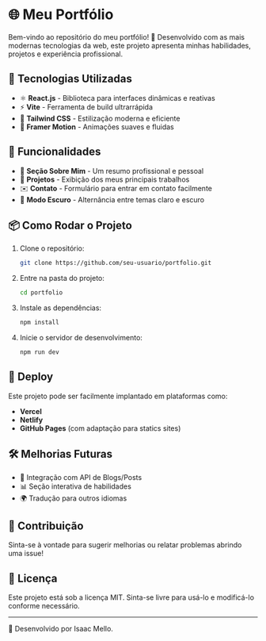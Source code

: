 # 🌐 Meu Portfólio

Bem-vindo ao repositório do meu portfólio! 🚀 Desenvolvido com as mais modernas tecnologias da web, este projeto apresenta minhas habilidades, projetos e experiência profissional.

## 🚀 Tecnologias Utilizadas

- ⚛️ **React.js** - Biblioteca para interfaces dinâmicas e reativas
- ⚡ **Vite** - Ferramenta de build ultrarrápida
- 🎨 **Tailwind CSS** - Estilização moderna e eficiente
- 🔄 **Framer Motion** - Animações suaves e fluidas

## 🎯 Funcionalidades

- 📄 **Seção Sobre Mim** - Um resumo profissional e pessoal
- 💼 **Projetos** - Exibição dos meus principais trabalhos
- ✉️ **Contato** - Formulário para entrar em contato facilmente
- 🌙 **Modo Escuro** - Alternância entre temas claro e escuro

## 📦 Como Rodar o Projeto

1. Clone o repositório:
   ```sh
   git clone https://github.com/seu-usuario/portfolio.git
   ```

2. Entre na pasta do projeto:
   ```sh
   cd portfolio
   ```

3. Instale as dependências:
   ```sh
   npm install
   ```

4. Inicie o servidor de desenvolvimento:
   ```sh
   npm run dev
   ```

## 🚀 Deploy

Este projeto pode ser facilmente implantado em plataformas como:
- **Vercel**
- **Netlify**
- **GitHub Pages** (com adaptação para statics sites)

## 🛠 Melhorias Futuras

- 🔗 Integração com API de Blogs/Posts
- 📊 Seção interativa de habilidades
- 🌍 Tradução para outros idiomas

## 🤝 Contribuição

Sinta-se à vontade para sugerir melhorias ou relatar problemas abrindo uma issue!

## 📜 Licença

Este projeto está sob a licença MIT. Sinta-se livre para usá-lo e modificá-lo conforme necessário.

---

🚀 Desenvolvido por Isaac Mello.

